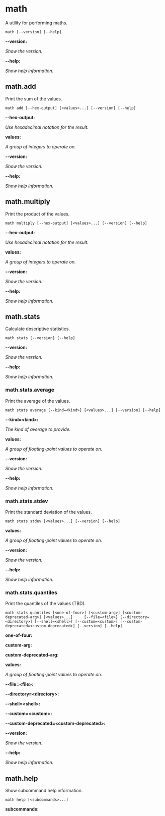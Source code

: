 # math

<!-- Generated by swift-argument-parser -->

A utility for performing maths.

```
math [--version] [--help]
```

**--version:**

*Show the version.*


**--help:**

*Show help information.*


## math.add

Print the sum of the values.

```
math add [--hex-output] [<values>...] [--version] [--help]
```

**--hex-output:**

*Use hexadecimal notation for the result.*


**values:**

*A group of integers to operate on.*


**--version:**

*Show the version.*


**--help:**

*Show help information.*




## math.multiply

Print the product of the values.

```
math multiply [--hex-output] [<values>...] [--version] [--help]
```

**--hex-output:**

*Use hexadecimal notation for the result.*


**values:**

*A group of integers to operate on.*


**--version:**

*Show the version.*


**--help:**

*Show help information.*




## math.stats

Calculate descriptive statistics.

```
math stats [--version] [--help]
```

**--version:**

*Show the version.*


**--help:**

*Show help information.*


### math.stats.average

Print the average of the values.

```
math stats average [--kind=<kind>] [<values>...] [--version] [--help]
```

**--kind=\<kind\>:**

*The kind of average to provide.*


**values:**

*A group of floating-point values to operate on.*


**--version:**

*Show the version.*


**--help:**

*Show help information.*




### math.stats.stdev

Print the standard deviation of the values.

```
math stats stdev [<values>...] [--version] [--help]
```

**values:**

*A group of floating-point values to operate on.*


**--version:**

*Show the version.*


**--help:**

*Show help information.*




### math.stats.quantiles

Print the quantiles of the values (TBD).

```
math stats quantiles [<one-of-four>] [<custom-arg>] [<custom-deprecated-arg>] [<values>...]     [--file=<file>] [--directory=<directory>] [--shell=<shell>] [--custom=<custom>] [--custom-deprecated=<custom-deprecated>] [--version] [--help]
```

**one-of-four:**


**custom-arg:**


**custom-deprecated-arg:**


**values:**

*A group of floating-point values to operate on.*


**--file=\<file\>:**


**--directory=\<directory\>:**


**--shell=\<shell\>:**


**--custom=\<custom\>:**


**--custom-deprecated=\<custom-deprecated\>:**


**--version:**

*Show the version.*


**--help:**

*Show help information.*






## math.help

Show subcommand help information.

```
math help [<subcommands>...] 
```

**subcommands:**





